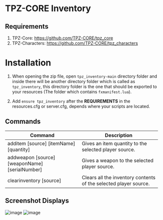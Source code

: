# TPZ-CORE Inventory

## Requirements

1. TPZ-Core: https://github.com/TPZ-CORE/tpz_core
2. TPZ-Characters: https://github.com/TPZ-CORE/tpz_characters

# Installation

1. When opening the zip file, open `tpz_inventory-main` directory folder and inside there will be another directory folder which is called as `tpz_inventory`, this directory folder is the one that should be exported to your resources (The folder which contains `fxmanifest.lua`).

2. Add `ensure tpz_inventory` after the **REQUIREMENTS** in the resources.cfg or server.cfg, depends where your scripts are located.

## Commands

| Command                                         | Description
|-------------------------------------------------|------------------------------------------------------------------|
| additem [source] [itemName] [quantity]         | Gives an item quantity to the selected player source.            |
| addweapon [source] [weaponName] [serialNumber] | Gives a weapon to the selected player source.                    |
| clearinventory [source]                        | Clears all the inventory contents of the selected player source. |

## Screenshot Displays

![image](https://github.com/TPZ-CORE/tpz_inventory/assets/152554963/aa7f9722-b340-44ee-953d-36dedaff863a)
![image](https://github.com/TPZ-CORE/tpz_inventory/assets/152554963/e496a663-aba9-42bd-98e2-eef67eb5e962)
